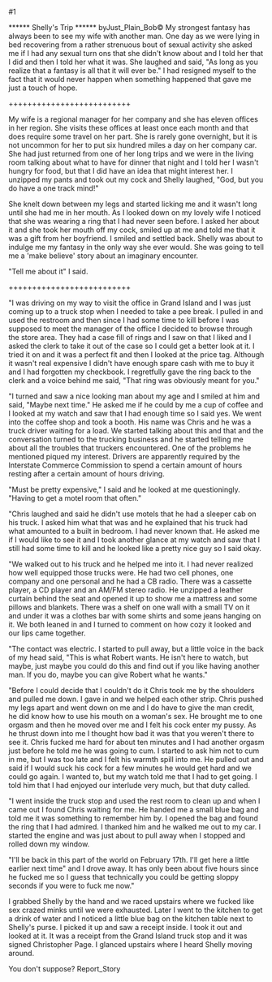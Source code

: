 #1 

 

 ****** Shelly's Trip ****** byJust_Plain_Bob© My strongest fantasy has always been to see my wife with another man. One day as we were lying in bed recovering from a rather strenuous bout of sexual activity she asked me if I had any sexual turn ons that she didn't know about and I told her that I did and then I told her what it was. She laughed and said, "As long as you realize that a fantasy is all that it will ever be." I had resigned myself to the fact that it would never happen when something happened that gave me just a touch of hope. 

 ++++++++++++++++++++++++++ 

 My wife is a regional manager for her company and she has eleven offices in her region. She visits these offices at least once each month and that does require some travel on her part. She is rarely gone overnight, but it is not uncommon for her to put six hundred miles a day on her company car. She had just returned from one of her long trips and we were in the living room talking about what to have for dinner that night and I told her I wasn't hungry for food, but that I did have an idea that might interest her. I unzipped my pants and took out my cock and Shelly laughed, "God, but you do have a one track mind!" 

 She knelt down between my legs and started licking me and it wasn't long until she had me in her mouth. As I looked down on my lovely wife I noticed that she was wearing a ring that I had never seen before. I asked her about it and she took her mouth off my cock, smiled up at me and told me that it was a gift from her boyfriend. I smiled and settled back. Shelly was about to indulge me my fantasy in the only way she ever would. She was going to tell me a 'make believe' story about an imaginary encounter. 

 "Tell me about it" I said. 

 ++++++++++++++++++++++++++ 

 "I was driving on my way to visit the office in Grand Island and I was just coming up to a truck stop when I needed to take a pee break. I pulled in and used the restroom and then since I had some time to kill before I was supposed to meet the manager of the office I decided to browse through the store area. They had a case fill of rings and I saw on that I liked and I asked the clerk to take it out of the case so I could get a better look at it. I tried it on and it was a perfect fit and then I looked at the price tag. Although it wasn't real expensive I didn't have enough spare cash with me to buy it and I had forgotten my checkbook. I regretfully gave the ring back to the clerk and a voice behind me said, "That ring was obviously meant for you." 

 "I turned and saw a nice looking man about my age and I smiled at him and said, "Maybe next time." He asked me if he could by me a cup of coffee and I looked at my watch and saw that I had enough time so I said yes. We went into the coffee shop and took a booth. His name was Chris and he was a truck driver waiting for a load. We started talking about this and that and the conversation turned to the trucking business and he started telling me about all the troubles that truckers encountered. One of the problems he mentioned piqued my interest. Drivers are apparently required by the Interstate Commerce Commission to spend a certain amount of hours resting after a certain amount of hours driving. 

 "Must be pretty expensive," I said and he looked at me questioningly. "Having to get a motel room that often." 

 "Chris laughed and said he didn't use motels that he had a sleeper cab on his truck. I asked him what that was and he explained that his truck had what amounted to a built in bedroom. I had never known that. He asked me if I would like to see it and I took another glance at my watch and saw that I still had some time to kill and he looked like a pretty nice guy so I said okay. 

 "We walked out to his truck and he helped me into it. I had never realized how well equipped those trucks were. He had two cell phones, one company and one personal and he had a CB radio. There was a cassette player, a CD player and an AM/FM stereo radio. He unzipped a leather curtain behind the seat and opened it up to show me a mattress and some pillows and blankets. There was a shelf on one wall with a small TV on it and under it was a clothes bar with some shirts and some jeans hanging on it. We both leaned in and I turned to comment on how cozy it looked and our lips came together. 

 "The contact was electric. I started to pull away, but a little voice in the back of my head said, "This is what Robert wants. He isn't here to watch, but maybe, just maybe you could do this and find out if you like having another man. If you do, maybe you can give Robert what he wants." 

 "Before I could decide that I couldn't do it Chris took me by the shoulders and pulled me down. I gave in and we helped each other strip. Chris pushed my legs apart and went down on me and I do have to give the man credit, he did know how to use his mouth on a woman's sex. He brought me to one orgasm and then he moved over me and I felt his cock enter my pussy. As he thrust down into me I thought how bad it was that you weren't there to see it. Chris fucked me hard for about ten minutes and I had another orgasm just before he told me he was going to cum. I started to ask him not to cum in me, but I was too late and I felt his warmth spill into me. He pulled out and said if I would suck his cock for a few minutes he would get hard and we could go again. I wanted to, but my watch told me that I had to get going. I told him that I had enjoyed our interlude very much, but that duty called. 

 "I went inside the truck stop and used the rest room to clean up and when I came out I found Chris waiting for me. He handed me a small blue bag and told me it was something to remember him by. I opened the bag and found the ring that I had admired. I thanked him and he walked me out to my car. I started the engine and was just about to pull away when I stopped and rolled down my window. 

 "I'll be back in this part of the world on February 17th. I'll get here a little earlier next time" and I drove away. It has only been about five hours since he fucked me so I guess that technically you could be getting sloppy seconds if you were to fuck me now." 

 I grabbed Shelly by the hand and we raced upstairs where we fucked like sex crazed minks until we were exhausted. Later I went to the kitchen to get a drink of water and I noticed a little blue bag on the kitchen table next to Shelly's purse. I picked it up and saw a receipt inside. I took it out and looked at it. It was a receipt from the Grand Island truck stop and it was signed Christopher Page. I glanced upstairs where I heard Shelly moving around. 

 You don't suppose? Report_Story 
